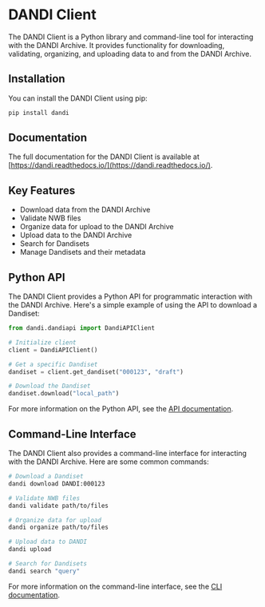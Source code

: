 # DANDI Client

The DANDI Client is a Python library and command-line tool for interacting with the DANDI Archive. It provides functionality for downloading, validating, organizing, and uploading data to and from the DANDI Archive.

## Installation

You can install the DANDI Client using pip:

```bash
pip install dandi
```

## Documentation

The full documentation for the DANDI Client is available at [https://dandi.readthedocs.io/](https://dandi.readthedocs.io/).

## Key Features

- Download data from the DANDI Archive
- Validate NWB files
- Organize data for upload to the DANDI Archive
- Upload data to the DANDI Archive
- Search for Dandisets
- Manage Dandisets and their metadata

## Python API

The DANDI Client provides a Python API for programmatic interaction with the DANDI Archive. Here's a simple example of using the API to download a Dandiset:

```python
from dandi.dandiapi import DandiAPIClient

# Initialize client
client = DandiAPIClient()

# Get a specific Dandiset
dandiset = client.get_dandiset("000123", "draft")

# Download the Dandiset
dandiset.download("local_path")
```

For more information on the Python API, see the [API documentation](https://dandi.readthedocs.io/en/latest/modref/index.html).

## Command-Line Interface

The DANDI Client also provides a command-line interface for interacting with the DANDI Archive. Here are some common commands:

```bash
# Download a Dandiset
dandi download DANDI:000123

# Validate NWB files
dandi validate path/to/files

# Organize data for upload
dandi organize path/to/files

# Upload data to DANDI
dandi upload

# Search for Dandisets
dandi search "query"
```

For more information on the command-line interface, see the [CLI documentation](https://dandi.readthedocs.io/en/latest/cli.html).
